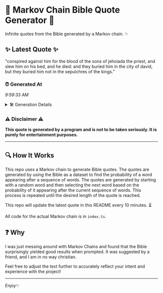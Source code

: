 # 📖 Markov Chain Bible Quote Generator 📖

Infinite quotes from the Bible generated by a Markov chain. ✨

## ✨ Latest Quote ✨
"conspired against him for the blood of the sons of jehoiada the priest, and slew him on his bed, and he died: and they buried him in the city of david, but they buried him not in the sepulchres of the kings."

### ⏰ Generated At
*9:59:33 AM*

<details>
    <summary>🛠️ Generation Details</summary>
    <p>
        <strong>🌱 Seed:</strong> conspired<br>
        <strong>🔄 Iterations:</strong> 41<br>
        <strong>📜 Context History:</strong><br>[ conspired ]: against<br>[ conspired, against ]: him<br>[ conspired, against, him ]: for<br>[ conspired, against, him, for ]: the<br>[ conspired, against, him, for, the ]: blood<br>[ conspired, against, him, for, the, blood ]: of<br>[ against, him, for, the, blood, of ]: the<br>[ him, for, the, blood, of, the ]: sons<br>[ for, the, blood, of, the, sons ]: of<br>[ the, blood, of, the, sons, of ]: jehoiada<br>[ blood, of, the, sons, of, jehoiada ]: the<br>[ of, the, sons, of, jehoiada, the ]: priest,<br>[ the, sons, of, jehoiada, the, priest, ]: and<br>[ sons, of, jehoiada, the, priest,, and ]: slew<br>[ of, jehoiada, the, priest,, and, slew ]: him<br>[ jehoiada, the, priest,, and, slew, him ]: on<br>[ the, priest,, and, slew, him, on ]: his<br>[ priest,, and, slew, him, on, his ]: bed,<br>[ and, slew, him, on, his, bed, ]: and<br>[ slew, him, on, his, bed,, and ]: he<br>[ him, on, his, bed,, and, he ]: died:<br>[ on, his, bed,, and, he, died: ]: and<br>[ his, bed,, and, he, died:, and ]: they<br>[ bed,, and, he, died:, and, they ]: buried<br>[ and, he, died:, and, they, buried ]: him<br>[ he, died:, and, they, buried, him ]: in<br>[ died:, and, they, buried, him, in ]: the<br>[ and, they, buried, him, in, the ]: city<br>[ they, buried, him, in, the, city ]: of<br>[ buried, him, in, the, city, of ]: david,<br>[ him, in, the, city, of, david, ]: but<br>[ in, the, city, of, david,, but ]: they<br>[ the, city, of, david,, but, they ]: buried<br>[ city, of, david,, but, they, buried ]: him<br>[ of, david,, but, they, buried, him ]: not<br>[ david,, but, they, buried, him, not ]: in<br>[ but, they, buried, him, not, in ]: the<br>[ they, buried, him, not, in, the ]: sepulchres<br>[ buried, him, not, in, the, sepulchres ]: of<br>[ him, not, in, the, sepulchres, of ]: the<br>[ not, in, the, sepulchres, of, the ]: kings.<br>
    </p>
</details>

### ⚠️ Disclaimer ⚠️
**This quote is generated by a program and is not to be taken seriously. It is purely for entertainment purposes.**

---

## 🔍 How It Works

This repo uses a Markov chain to generate Bible quotes. The quotes are generated by using the Bible as a dataset to find the probability of a word appearing after a sequence of words. The quotes are generated by starting with a random word and then selecting the next word based on the probability of it appearing after the current sequence of words. This process is repeated until the desired length of the quote is reached.

This repo will update the latest quote in this README every 10 minutes. ⏳

All code for the actual Markov chain is in `index.ts`.

## ❓ Why

I was just messing around with Markov Chains and found that the Bible surprisingly yielded good results when prompted. 
It was suggested by a friend, and I am in no way christian.

Feel free to adjust the text further to accurately reflect your intent and experience with the project!

---

*Enjoy*✨
